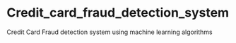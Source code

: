 # Credit_card_fraud_detection_system
Credit Card Fraud detection system using machine learning algorithms
